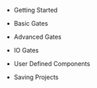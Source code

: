 - <p id="get-started">Getting Started</p>
- <p id="basic">Basic Gates</p>
- <p id="advanced">Advanced Gates</p>
- <p id="io">IO Gates</p>
- <p id="user-defined">User Defined Components</p>
- <p id="saving">Saving Projects</p>

